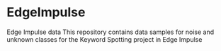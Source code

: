 # EdgeImpulse
Edge Impulse data
This repository contains data samples for noise and unknown classes for the Keyword Spotting project in Edge Impulse
